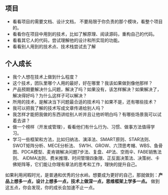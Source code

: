 ## 项目

* 看看项目的需要文档、设计文档， 不要局限于你负责的那个模块，看整个项目的。
* 看看你在项目中用到的技术，比如了解原理、阅读源码，重构自己的代码。
* 看看其它人的代码，尝试理解他的设计和所实现的功能。
* 看看别人用到的技术点、技术栈尝试去了解

## 个人成长 

* 我个人想在技术上做到什么程度？
* 这个技术，团队里哪个人用的最好，好在哪里？我该如果做到像他那样？
* 产品预期要解决什么问题，解决了吗？如果没有，该怎样解决？如果解决了，解决得好吗？为什么这样子可以解决？
* 所用的技术，是解决当下问题最合适的技术吗？如果不是，还有哪些技术？
* 我可以把我了解的技术写成文章传递给别人吗？
* 我怎样才能把我做的东西讲给别人听并且让他听明白吗？有哪些场景我可以试着去讲？
* 做一个榜样（开发或管理），看看他们有什么行为、习惯、做事方法值得学习。
* 学习一些框架和方法，比如归纳法、演泽法、SMART原则、STAR法则、SWOT矩阵分析、MECE分析法、
5W1H、GROW、六顶思考帽、WBS、鱼骨图、PDCA模型、麦肯锡解决问题7步法、复盘、4P法、空雨伞、FABE销售法则、
AIDMA法则、费米推理、时间管理四象限、正反面决策法、决策树、卡佛矩阵等，它们能让你理有章法的思考和工作，理快的提升自己。


如果利用闲暇时光，是普通和优秀的分水岭。想要成为更好的自己，那就做到：**产品上想多一点，设计上想多一点，技术上做深一点，思维框架上学多一点。** 
做到这五点，你会发现，你的成长会加速不止一点。
